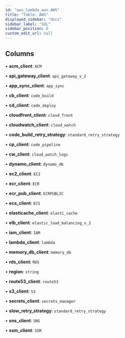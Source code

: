```yaml
---
id: "aws_lambda_aws.AWS"
title: "Table: AWS"
displayed_sidebar: "docs"
sidebar_label: "SQL"
sidebar_position: 0
custom_edit_url: null
---
```


## Columns

• **acm\_client**: `ACM`

• **api\_gateway\_client**: `api_gateway_v_2`

• **app\_sync\_client**: `app_sync`

• **cb\_client**: `code_build`

• **cd\_client**: `code_deploy`

• **cloudfront\_client**: `cloud_front`

• **cloudwatch\_client**: `cloud_watch`

• **code\_build\_retry\_strategy**: `standard_retry_strategy`

• **cp\_client**: `code_pipeline`

• **cw\_client**: `cloud_watch_logs`

• **dynamo\_client**: `dynamo_db`

• **ec2\_client**: `EC2`

• **ecr\_client**: `ECR`

• **ecr\_pub\_client**: `ECRPUBLIC`

• **ecs\_client**: `ECS`

• **elasticache\_client**: `elasti_cache`

• **elb\_client**: `elastic_load_balancing_v_2`

• **iam\_client**: `IAM`

• **lambda\_client**: `lambda`

• **memory\_db\_client**: `memory_db`

• **rds\_client**: `RDS`

• **region**: `string`

• **route53\_client**: `route53`

• **s3\_client**: `S3`

• **secrets\_client**: `secrets_manager`

• **slow\_retry\_strategy**: `standard_retry_strategy`

• **sns\_client**: `SNS`

• **ssm\_client**: `SSM`
